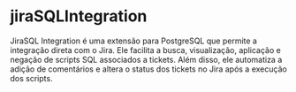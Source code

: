 # jiraSQLIntegration
JiraSQL Integration é uma extensão para PostgreSQL que permite a integração direta com o Jira. Ele facilita a busca, visualização, aplicação e negação de scripts SQL associados a tickets. Além disso, ele automatiza a adição de comentários e altera o status dos tickets no Jira após a execução dos scripts.
